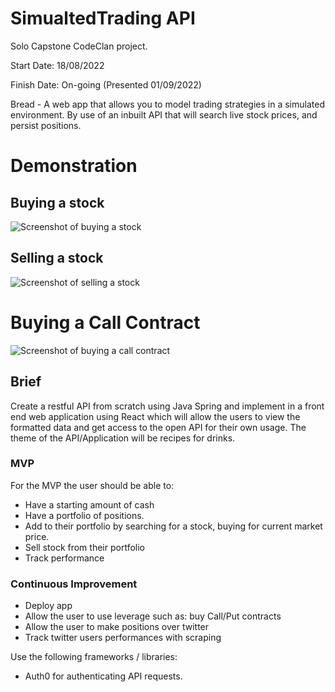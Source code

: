 # SimualtedTrading API
Solo Capstone CodeClan project. 

Start Date: 18/08/2022

Finish Date: On-going (Presented 01/09/2022)

Bread - A web app that allows you to model trading strategies in a simulated environment. By use of an inbuilt API that will search live stock prices, and persist positions.
# Demonstration

## Buying a stock
![Screenshot of buying a stock](https://i.imgur.com/4oI2ybP_d.webp?maxwidth=1520&fidelity=grand)
## Selling a stock
![Screenshot of selling a stock](https://i.imgur.com/5CBqejF.png)
# Buying a Call Contract
![Screenshot of buying a call contract](https://i.imgur.com/NuRgv7k.png)



## Brief
Create a restful API from scratch using Java Spring and implement in a front end web application using React which will allow the users to view the formatted data and get access to the open API for their own usage. 
The theme of the API/Application will be recipes for drinks.
### MVP
For the MVP the user should be able to:
- Have a starting amount of cash
- Have a portfolio of positions.
- Add to their portfolio by searching for a stock, buying for current market price.
- Sell stock from their portfolio
- Track performance

### Continuous Improvement
- Deploy app
- Allow the user to use leverage such as: buy Call/Put contracts
- Allow the user to make positions over twitter
- Track twitter users performances with scraping

Use the following frameworks / libraries:
- Auth0 for authenticating API requests.
